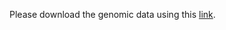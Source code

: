 Please download the genomic data using this [link](https://drive.google.com/drive/folders/1aruNck-2n-g6SOBgfJRAVUmBat5goLoK?usp=drive_link).
